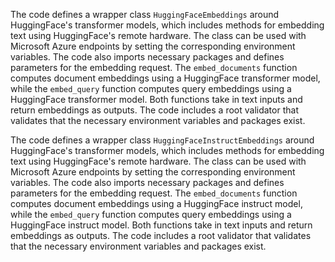 The code defines a wrapper class `HuggingFaceEmbeddings` around HuggingFace's transformer models, which includes methods for embedding text using HuggingFace's remote hardware. The class can be used with Microsoft Azure endpoints by setting the corresponding environment variables. The code also imports necessary packages and defines parameters for the embedding request. The `embed_documents` function computes document embeddings using a HuggingFace transformer model, while the `embed_query` function computes query embeddings using a HuggingFace transformer model. Both functions take in text inputs and return embeddings as outputs. The code includes a root validator that validates that the necessary environment variables and packages exist.

The code defines a wrapper class `HuggingFaceInstructEmbeddings` around HuggingFace's transformer models, which includes methods for embedding text using HuggingFace's remote hardware. The class can be used with Microsoft Azure endpoints by setting the corresponding environment variables. The code also imports necessary packages and defines parameters for the embedding request. The `embed_documents` function computes document embeddings using a HuggingFace instruct model, while the `embed_query` function computes query embeddings using a HuggingFace instruct model. Both functions take in text inputs and return embeddings as outputs. The code includes a root validator that validates that the necessary environment variables and packages exist.

